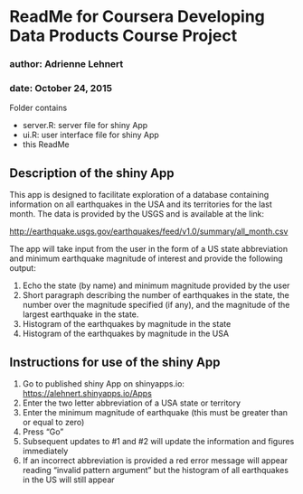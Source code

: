 
# ReadMe for Coursera Developing Data Products Course Project  
### author: Adrienne Lehnert  
### date: October 24, 2015  

Folder contains  
- server.R: server file for shiny App  
- ui.R: user interface file for shiny App  
- this ReadMe  

## Description of the shiny App
This app is designed to facilitate exploration of a database containing information on all earthquakes in the USA and its territories for the last month. The data is provided by the USGS and is available at the link:

http://earthquake.usgs.gov/earthquakes/feed/v1.0/summary/all_month.csv  

The app will take input from the user in the form of a US state abbreviation and minimum earthquake magnitude of interest and provide the following output:  
1.	Echo the state (by name) and minimum magnitude provided by the user  
2.	Short paragraph describing the number of earthquakes in the state, the number over the magnitude specified (if any), and the magnitude of the largest earthquake in the state.  
3.	Histogram of the earthquakes by magnitude in the state  
4.	Histogram of the earthquakes by magnitude in the USA  

## Instructions for use of the shiny App  
1.	Go to published shiny App on shinyapps.io: https://alehnert.shinyapps.io/Apps  
2.	Enter the two letter abbreviation of a USA state or territory  
3.	Enter the minimum magnitude of earthquake (this must be greater than or equal to zero)  
4.	Press “Go”  
5.	Subsequent updates to #1 and #2 will update the information and figures immediately  
6.	If an incorrect abbreviation is provided a red error message will appear reading “invalid pattern argument” but the histogram of all earthquakes in the US will still appear  


